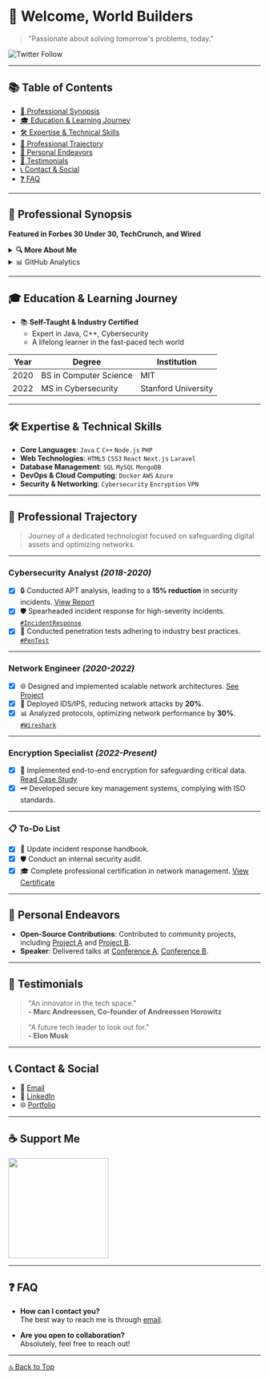 <a id="top-of-page"></a>

# 👋 Welcome, World Builders

> "Passionate about solving tomorrow's problems, today."

![Twitter Follow](https://img.shields.io/twitter/follow/superhelten)

---

## 📚 Table of Contents
- [🎯 Professional Synopsis](#🎯-professional-synopsis)
- [🎓 Education & Learning Journey](#🎓-education--learning-journey)
- [🛠 Expertise & Technical Skills](#🛠-expertise--technical-skills)
- [🏢 Professional Trajectory](#🏢-professional-trajectory)
- [🚀 Personal Endeavors](#🚀-personal-endeavors)
- [💬 Testimonials](#💬-testimonials)
- [📞 Contact & Social](#📞-contact--social)
- [❓ FAQ](#❓-faq)

---

<h2 id="🎯-professional-synopsis">🎯 Professional Synopsis</h2>

**Featured in Forbes 30 Under 30, TechCrunch, and Wired**

<details>
  <summary><b>🔍 More About Me</b></summary>
  
  ### Who Am I? 🤔
  
  👋 Hello! I'm a **Tech Enthusiast** and **Problem Solver** at heart. 

  ### My Journey 🛤️
  
  - 🌐 Over 5 years in the industry
  - 🏆 **Specialties**: 
    - Cybersecurity 
    - Full-stack development 
    - Data analysis
  - 📈 Led projects that resulted in a **25% increase in operational efficiency** and a **40% increase in user engagement**.
  
  ### More Quick Facts 🎯
  
  - 📚 Lifelong Learner 
  - 🗺️ Passionate about exploring new technologies
  - 🤝 Open for collaborations
  
  ### Media 🎥
  
  - 🎤 Speaker at [Conference A](#), [Conference B](#)
  - 📹 [Watch my introductory video](#)

  ### What's Next? 🤝

  Looking for opportunities to collaborate and innovate! [Connect with me](mailto:your-email@email.com).
  
</details>


<details>

<summary>📊 GitHub Analytics</summary>
  
<div align="center">
  
![GitHub Stats](https://github-readme-stats.vercel.app/api?username=superhelten&show_icons=true&theme=gotham&count_private=true)

</div>

</details>

---

<h2 id="🎓-education--learning-journey">🎓 Education & Learning Journey</h2>

- 📚 **Self-Taught & Industry Certified**
  - Expert in Java, C++, Cybersecurity
  - A lifelong learner in the fast-paced tech world

| Year | Degree | Institution |
|------|--------|------------|
| 2020 | BS in Computer Science | MIT |
| 2022 | MS in Cybersecurity | Stanford University |

---

<h2 id="🛠-expertise--technical-skills">🛠 Expertise & Technical Skills</h2>

- **Core Languages**: `Java` `C` `C++` `Node.js` `PHP`
- **Web Technologies**: `HTML5` `CSS3` `React` `Next.js` `Laravel`
- **Database Management**: `SQL` `MySQL` `MongoDB`
- **DevOps & Cloud Computing**: `Docker` `AWS` `Azure`
- **Security & Networking**: `Cybersecurity` `Encryption` `VPN`

---

<h2 id="🏢-professional-trajectory">🏢 Professional Trajectory</h2>

> Journey of a dedicated technologist focused on safeguarding digital assets and optimizing networks.

---

### Cybersecurity Analyst _(2018-2020)_
- [x] 🔒 Conducted APT analysis, leading to a **15% reduction** in security incidents. [View Report](#)
- [x] 🛡 Spearheaded incident response for high-severity incidents. [`#IncidentResponse`](#)
- [x] 🧪 Conducted penetration tests adhering to industry best practices. [`#PenTest`](#)

---

### Network Engineer _(2020-2022)_
- [x] 🌐 Designed and implemented scalable network architectures. [See Project](#)
- [x] 🔑 Deployed IDS/IPS, reducing network attacks by **20%**.
- [x] 📊 Analyzed protocols, optimizing network performance by **30%**. [`#Wireshark`](#)

---

### Encryption Specialist _(2022-Present)_
- [x] 🔐 Implemented end-to-end encryption for safeguarding critical data. [Read Case Study](#)
- [x] 🗝 Developed secure key management systems, complying with ISO standards.

---

### 📋 To-Do List
- [x] 📖 Update incident response handbook.
- [x] 🛡 Conduct an internal security audit.
- [x] 🎓 Complete professional certification in network management. [View Certificate](#)

---

<h2 id="🚀-personal-endeavors">🚀 Personal Endeavors</h2>

- **Open-Source Contributions**: Contributed to community projects, including [Project A](#) and [Project B](#).
- **Speaker**: Delivered talks at [Conference A](#), [Conference B](#).

---

<h2 id="💬-testimonials">💬 Testimonials</h2>

> "An innovator in the tech space."  
> **- Marc Andreessen, Co-founder of Andreessen Horowitz**

> "A future tech leader to look out for."  
> **- Elon Musk**

---

<h2 id="📞-contact--social">📞 Contact & Social</h2>

- 📧 [Email](mailto:superhelten@protonmail.com)
- 💼 [LinkedIn](https://linkedin.com/in/superhelten)
- 🌐 [Portfolio](https://superhelten.dev)

---

<h2 id="☕-support-me-on-buymeacoffee">☕ Support Me</h2>

<a href="https://www.buymeacoffee.com/superhelten"><img src="https://cdn.buymeacoffee.com/buttons/v2/default-yellow.png" width="200" /></a>

---

<h2 id="❓-faq">❓ FAQ</h2>

- **How can I contact you?**  
  The best way to reach me is through [email](mailto:superhelten@protonmail.com).
  
- **Are you open to collaboration?**  
  Absolutely, feel free to reach out!

---

[🔝 Back to Top](#top-of-page)
